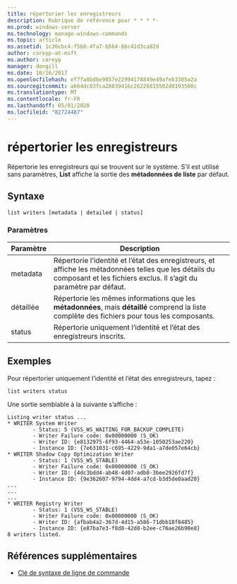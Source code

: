 ```yaml
---
title: répertorier les enregistreurs
description: Rubrique de référence pour * * * *-
ms.prod: windows-server
ms.technology: manage-windows-commands
ms.topic: article
ms.assetid: 1c30cbc4-f568-4fa7-b564-66c41d3ca82d
author: coreyp-at-msft
ms.author: coreyp
manager: dongill
ms.date: 10/16/2017
ms.openlocfilehash: ef7fa0bd6e9857e22994178849e49afeb3305a2a
ms.sourcegitcommit: ab64dc83fca28039416c26226815502d0193500c
ms.translationtype: MT
ms.contentlocale: fr-FR
ms.lasthandoff: 05/01/2020
ms.locfileid: "82724487"
---
```

# <a name="list-writers"></a>répertorier les enregistreurs



Répertorie les enregistreurs qui se trouvent sur le système. S’il est utilisé sans paramètres, **List** affiche la sortie des **métadonnées de liste** par défaut.



## <a name="syntax"></a>Syntaxe

```
list writers [metadata | detailed | status]
```

### <a name="parameters"></a>Paramètres

|Paramètre|Description|
|---------|-----------|
|metadata|Répertorie l’identité et l’état des enregistreurs, et affiche les métadonnées telles que les détails du composant et les fichiers exclus. Il s’agit du paramètre par défaut.|
|détaillée|Répertorie les mêmes informations que les **métadonnées**, mais **détaillé** comprend la liste complète des fichiers pour tous les composants.|
|status|Répertorie uniquement l’identité et l’état des enregistreurs inscrits.|

## <a name="examples"></a>Exemples

Pour répertorier uniquement l’identité et l’état des enregistreurs, tapez :
```
list writers status
```
Une sortie semblable à la suivante s’affiche :
```
Listing writer status ...
* WRITER System Writer
        - Status: 5 (VSS_WS_WAITING_FOR_BACKUP_COMPLETE)
        - Writer Failure code: 0x00000000 (S_OK)
        - Writer ID: {e8132975-6f93-4464-a53e-1050253ae220}
        - Instance ID: {7e631031-c695-4229-9da1-a7de057e64cb}
* WRITER Shadow Copy Optimization Writer
        - Status: 1 (VSS_WS_STABLE)
        - Writer Failure code: 0x00000000 (S_OK)
        - Writer ID: {4dc3bdd4-ab48-4d07-adb0-3bee2926fd7f}
        - Instance ID: {9e362607-9794-4dd4-a7cd-b3d5de0aad20}
...
...
...
* WRITER Registry Writer
        - Status: 1 (VSS_WS_STABLE)
        - Writer Failure code: 0x00000000 (S_OK)
        - Writer ID: {afbab4a2-367d-4d15-a586-71dbb18f8485}
        - Instance ID: {e87ba7e3-f8d8-42d8-b2ee-c76ae26b98e8}
8 writers listed. 
```

## <a name="additional-references"></a>Références supplémentaires

- [Clé de syntaxe de ligne de commande](command-line-syntax-key.md)